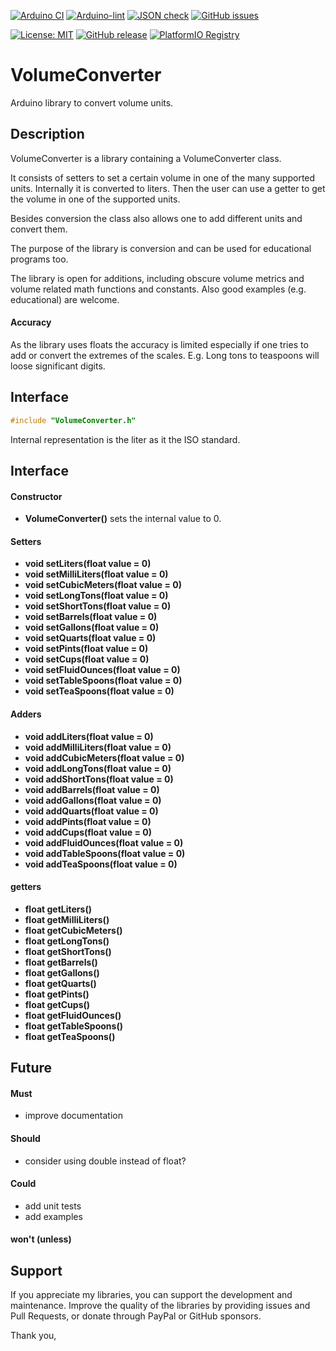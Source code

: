 
[![Arduino CI](https://github.com/RobTillaart/VolumeConverter/workflows/Arduino%20CI/badge.svg)](https://github.com/marketplace/actions/arduino_ci)
[![Arduino-lint](https://github.com/RobTillaart/VolumeConverter/actions/workflows/arduino-lint.yml/badge.svg)](https://github.com/RobTillaart/VolumeConverter/actions/workflows/arduino-lint.yml)
[![JSON check](https://github.com/RobTillaart/VolumeConverter/actions/workflows/jsoncheck.yml/badge.svg)](https://github.com/RobTillaart/VolumeConverter/actions/workflows/jsoncheck.yml)
[![GitHub issues](https://img.shields.io/github/issues/RobTillaart/VolumeConverter.svg)](https://github.com/RobTillaart/VolumeConverter/issues)

[![License: MIT](https://img.shields.io/badge/license-MIT-green.svg)](https://github.com/RobTillaart/VolumeConverter/blob/master/LICENSE)
[![GitHub release](https://img.shields.io/github/release/RobTillaart/VolumeConverter.svg?maxAge=3600)](https://github.com/RobTillaart/VolumeConverter/releases)
[![PlatformIO Registry](https://badges.registry.platformio.org/packages/robtillaart/library/VolumeConverter.svg)](https://registry.platformio.org/libraries/robtillaart/VolumeConverter)


# VolumeConverter

Arduino library to convert volume units.


## Description

VolumeConverter is a library containing a VolumeConverter class.

It consists of setters to set a certain volume in one of the
many supported units. Internally it is converted to liters.
Then the user can use a getter to get the volume in one of the
supported units.

Besides conversion the class also allows one to add different
units and convert them.

The purpose of the library is conversion and can be used for
educational programs too.

The library is open for additions, including obscure volume metrics 
and volume related math functions and constants.
Also good examples (e.g. educational) are welcome.


#### Accuracy

As the library uses floats the accuracy is limited especially
if one tries to add or convert the extremes of the scales.
E.g. Long tons to teaspoons will loose significant digits.


## Interface


```cpp
#include "VolumeConverter.h"
```

Internal representation is the liter as it the ISO standard.

## Interface


#### Constructor

- **VolumeConverter()** sets the internal value to 0.

#### Setters

- **void setLiters(float value = 0)**
- **void setMilliLiters(float value = 0)**
- **void setCubicMeters(float value = 0)**
- **void setLongTons(float value = 0)**
- **void setShortTons(float value = 0)**
- **void setBarrels(float value = 0)**
- **void setGallons(float value = 0)**
- **void setQuarts(float value = 0)**
- **void setPints(float value = 0)**
- **void setCups(float value = 0)**
- **void setFluidOunces(float value = 0)**
- **void setTableSpoons(float value = 0)**
- **void setTeaSpoons(float value = 0)**

#### Adders

- **void addLiters(float value = 0)**
- **void addMilliLiters(float value = 0)**
- **void addCubicMeters(float value = 0)**
- **void addLongTons(float value = 0)**
- **void addShortTons(float value = 0)**
- **void addBarrels(float value = 0)**
- **void addGallons(float value = 0)**
- **void addQuarts(float value = 0)**
- **void addPints(float value = 0)**
- **void addCups(float value = 0)**
- **void addFluidOunces(float value = 0)**
- **void addTableSpoons(float value = 0)**
- **void addTeaSpoons(float value = 0)**

#### getters

- **float getLiters()**
- **float getMilliLiters()**
- **float getCubicMeters()**
- **float getLongTons()**
- **float getShortTons()**
- **float getBarrels()**
- **float getGallons()**
- **float getQuarts()**
- **float getPints()**
- **float getCups()**
- **float getFluidOunces()**
- **float getTableSpoons()**
- **float getTeaSpoons()**


## Future

#### Must

- improve documentation

#### Should

- consider using double instead of float?

#### Could

- add unit tests
- add examples

#### won't (unless)


## Support

If you appreciate my libraries, you can support the development and maintenance.
Improve the quality of the libraries by providing issues and Pull Requests, or
donate through PayPal or GitHub sponsors.

Thank you,


